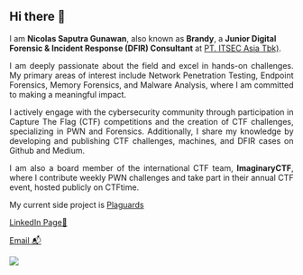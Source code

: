 ## Hi there 👋

I am **Nicolas Saputra Gunawan**, also known as **Brandy**, a **Junior Digital Forensic & Incident Response (DFIR) Consultant** at [PT. ITSEC Asia Tbk)](https://itsec.asia/).

<p align="justify">I am deeply passionate about the field and excel in hands-on challenges. My primary areas of interest include Network Penetration Testing, Endpoint Forensics, Memory Forensics, and Malware Analysis, where I am committed to making a meaningful impact.</p>

<p align="justify">I actively engage with the cybersecurity community through participation in Capture The Flag (CTF) competitions and the creation of CTF challenges, specializing in PWN and Forensics. Additionally, I share my knowledge by developing and publishing CTF challenges, machines, and DFIR cases on Github and Medium.</p>

<p align="justify">I am also a board member of the international CTF team, <b>ImaginaryCTF</b>, where I contribute weekly PWN challenges and take part in their annual CTF event, hosted publicly on CTFtime.</p>


My current side project is [Plaguards](https://github.com/Bread-Yolk/plaguards)

[LinkedIn Page💼](https://www.linkedin.com/in/nicsap/)

[Email 📬](mailto:saputranicolas96@gmail.com)

<p align="left">
<img src = "https://github-readme-stats.vercel.app/api/top-langs/?username=jon-brandy&layout=compact"/>
</p>




